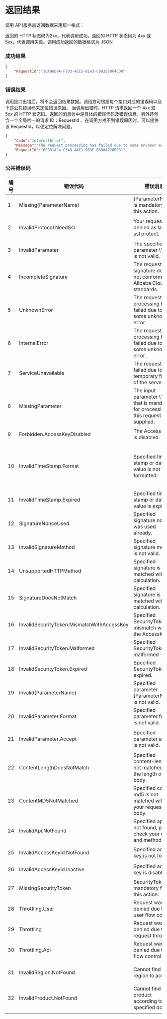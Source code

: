 # 返回结果

调用 AP I服务后返回数据采用统一格式：

返回的 HTTP 状态码为2xx，代表调用成功。返回的 HTTP 状态码为 4xx 或 5xx，代表调用失败。调用成功返回的数据格式为 JSON

### 成功结果

```json
{
	"RequestId":"16A96B9A-F203-4EC5-8E43-CB92E68F4CD8"
}
```



### 错误结果

调用接口出错后，将不会返回结果数据。调用方可根据每个接口对应的错误码以及下述公共错误码来定位错误原因。 当调用出错时，HTTP 请求返回一个 4xx 或 5xx 的 HTTP 状态码。返回的消息体中是具体的错误代码及错误信息。另外还包含一个全局唯一的请求 ID：RequestId 。在调用方找不到错误原因时，可以提供该 RequestId，以便定位解决问题。

```json
{
	"Code":"InternalError",
	"Message":"The request processing has failed due to some unknown error.",
	"RequestId":"6EBD1AC4-C34D-4AE1-963E-B688A228BE31"
}
```



### 公共错误码

|编号|错误代码|错误消息|描述|
|---|--|---------|--|
|1|Missing{ParameterName}|{ParameterName} is mandatory for this action.|必填参数没有填。请检查调用时是否填写了此参数，并重试请求。|
|2|InvalidProtocol.NeedSsl|Your request is denied as lack of ssl protect.|进行 API 配置时，选择了只支持 HTTPS 协议。请检查 API 配置，确认是否配置了只支持 HTTPS。您可以修改配置支持其他协议。|
|3|InvalidParameter|The specified parameter \”%s\” is not valid.|参数值校验不通过。请使用请求参数构造规范化的请求字符串。详细信息参见“签名机制”。|
|4|IncompleteSignature|The request signature does not conform to Alibaba Cloud standards.|签名不匹配。请检查 Access Key ID 和 Access Key Secret 是否正确；检查签名方法是否正确。详细信息参见“签名机制”。|
|5|UnknownError|The request processing has failed due to some unknown error.|未知错误。请重试该操作，若再出现该错误请提交工单。|
|6|InternalError|The request processing has failed due to some unknown error.|内部错误。建议重试，如果多次重试报错请提交工单。|
|7|ServiceUnavailable|The request has failed due to a temporary failure of the server.|服务暂时不可用（底层服务不可用）。系统正在升级，暂时不可用，可稍后尝试。|
|8|MissingParameter|The input parameter \”%s\” that is mandatory for processing this request is not supplied.|必填参数没有填。请检查调用时是否填写了此参数，并重试请求。|
|9|Forbidden.AccessKeyDisabled|The Access Key is disabled.|AccessKeyId 被禁用。请检查 AccessKey 是否正常可用，请使用状态为启用的 AccessKey。|
|10|InvalidTimeStamp.Format|Specified time stamp or date value is not well formatted.|时间戳格式不对（例如：Date 或 Timestamp）。请检查您的时间戳的格式是否正确。日期格式按照 ISO8601 标准表示并需要使用 UTC 时间，格式为：YYYY-MM-DDThh:mm:ssZ，例如，2014-05-26T12:00:00Z（为北京时间 2013 年 1 月 10 日 20 点 0 分 0 秒）GMT 时间。和服务器时间差在 15 分钟以内算为合法。|
|11|InvalidTimeStamp.Expired|Specified time stamp or date value is expired.|用户时间和服务器时间不在 15 分钟内请检查您的时间戳设置，确认时间戳和服务器时间的差值是否在 15 分钟内。|
|12|SignatureNonceUsed|Specified signature nonce was used already.|SignatureNonce 重复。每次请求的 SignatureNonce 在 15 分钟内不能重复。|
|13|InvalidSignatureMethod|Specified signature method is not valid.|签名方法不支持。目前使用的哈希算法是 HMAC-SHA1。|
|14|UnsupportedHTTPMethod|Specified signature is not matched with our calculation.|HTTP 请求方法不支持。建议查看各个产品的 API 调用方式文档。|
|15|SignatureDoesNotMatch|Specified signature is not matched with our calculation.|签名不匹配。请检查 Access Key ID 和 Access Key Secret 是否正确；检查签名方法是否正确。详细信息参见“签名机制”。|
|16|InvalidSecurityToken.MismatchWithAccessKey|Specified SecurityToken mismatch with the AccessKey|SecurityToken 与 AccessKey 不匹配。请检查 SecurityToken。建议重新申请 SecurityToken。|
|17|InvalidSecurityToken.Malformed|Specified SecurityToken is malformed|SecurityToken 错误。请检查 SecurityToken。建议重新申请 SecurityToken。|
|18|InvalidSecurityToken.Expired|Specified SecurityToken is expired.|SecurityToken 过期。请检查 SecurityToken。建议重新申请 SecurityToken。|
|19|Invalid{ParameterName}|Specified parameter {ParameterName} is not valid.|参数值或名称校验不通过。请使用请求参数构造规范化的请求字符串，参考“签名机制”。|
|20|InvalidParameter.Format|Specified parameter format is not valid.|返回值格式不正确（Format 不支持）。返回格式支持JSON。|
|21|InvalidParameter.Accept|Specified parameter accept is not valid.|返回值格式不正确（Accept 不支持）。Accept 客户端需要的返回值类型，支持 application/json 和 application/json-rpc。默认值：无。|
|22|ContentLengthDoesNotMatch|Specified content-length is not matched with the length of body.|指定的 content-length 与 body 长度不匹配。content-length 需要与请求中的 body 长度保持一致，请核对后再次发送请求。|
|23|ContentMD5NotMatched|Specified content md5 is not matched with your request body.|MD5 校验不通过。请重新生成 MD5 的签名值。详细信息参见“签名机制”。Java 格式举例：Base64.encodeBase64(MD5(bodyStream.getbytes("UTF-8")));。|
|24|InvalidApi.NotFound|Specified api is not found, please check your url and method.|找不到指定的 API。请检查调用的 URL 和方法。您调用的 API 不存在。请检查 API 的名称是否正确，请注意确认大小写。|
|25|InvalidAccessKeyId.NotFound|Specified access key is not found.|AccessKeyId 找不到。请检查调用时是否使用了正确的 AccessKey。|
|26|InvalidAccessKeyId.Inactive|Specified access key is disabled.|AccessKeyId 被禁用。请检查 AccessKey 是否正常可用。请使用状态为启用的 AccessKey。|
|27|MissingSecurityToken|SecurityToken is mandatory for this action.|缺少 SecurityToken。当 AccessKeyId 以 STS. 开头时，需要提供 SecurityToken。|
|28|Throttling.User|Request was denied due to user flow control.|您这个时段的流量已经超限。如果不能满足现有业务要求可以提工单进行申请。|
|29|Throttling|Request was denied due to request throttling.|您这个时段的流量已经超限。如果不能满足现有业务要求可以提工单进行申请。|
|30|Throttling.Api|Request was denied due to api flow control.|您这个时段的流量已经超限。如果不能满足现有业务要求可以提工单进行申请。|
|31|InvalidRegion.NotFound|Cannot find region to access.|找不到请求对应的 Region。请求对应的 Region 信息不存在或未开放，请检查请求的 Reigon 信息是否正确或者提交工单联系我们查看更多信息。|
|32|InvalidProduct.NotFound|Cannot find product according to your specified domain.|通过域名找不到对应的产品。请检查调用的域名或产品配置中的域名是否正确。|
|||                                                              ||


